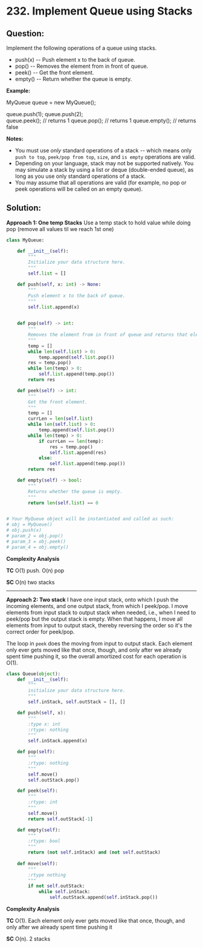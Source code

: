 
# 232. Implement Queue using Stacks

  

  

## Question:

Implement the following operations of a queue using stacks.

-   push(x) -- Push element x to the back of queue.
-   pop() -- Removes the element from in front of queue.
-   peek() -- Get the front element.
-   empty() -- Return whether the queue is empty.

**Example:**

MyQueue queue = new MyQueue();

queue.push(1);
queue.push(2);  
queue.peek();  // returns 1
queue.pop();   // returns 1
queue.empty(); // returns false

**Notes:**

-   You must use  _only_  standard operations of a stack -- which means only  `push to top`,  `peek/pop from top`,  `size`, and  `is empty`  operations are valid.
-   Depending on your language, stack may not be supported natively. You may simulate a stack by using a list or deque (double-ended queue), as long as you use only standard operations of a stack.
-   You may assume that all operations are valid (for example, no pop or peek operations will be called on an empty queue).
## Solution:


**Approach 1: One temp Stacks**
Use a temp stack to hold value while doing pop (remove all values til we reach 1st one)
```python
class MyQueue:

    def __init__(self):
        """
        Initialize your data structure here.
        """
        self.list = []

    def push(self, x: int) -> None:
        """
        Push element x to the back of queue.
        """
        self.list.append(x)
        

    def pop(self) -> int:
        """
        Removes the element from in front of queue and returns that element.
        """
        temp = []
        while len(self.list) > 0:
            temp.append(self.list.pop())
        res = temp.pop()
        while len(temp) > 0:
            self.list.append(temp.pop())
        return res

    def peek(self) -> int:
        """
        Get the front element.
        """
        temp = []
        currLen = len(self.list)
        while len(self.list) > 0:
            temp.append(self.list.pop())
        while len(temp) > 0:
            if currLen == len(temp):
                res = temp.pop()
                self.list.append(res)
            else:
                self.list.append(temp.pop())
        return res

    def empty(self) -> bool:
        """
        Returns whether the queue is empty.
        """
        return len(self.list) == 0


# Your MyQueue object will be instantiated and called as such:
# obj = MyQueue()
# obj.push(x)
# param_2 = obj.pop()
# param_3 = obj.peek()
# param_4 = obj.empty()
```


**Complexity Analysis**

**TC** 
O(1) push. O(n) pop

**SC** 
O(n) two stacks

---

**Approach 2: Two stack**
I have one input stack, onto which I push the incoming elements, and one output stack, from which I peek/pop. I move elements from input stack to output stack when needed, i.e., when I need to peek/pop but the output stack is empty. When that happens, I move all elements from input to output stack, thereby reversing the order so it's the correct order for peek/pop.

The loop in  `peek`  does the moving from input to output stack. Each element only ever gets moved like that once, though, and only after we already spent time pushing it, so the overall amortized cost for each operation is O(1).


```python
class Queue(object):
    def __init__(self):
        """
        initialize your data structure here.
        """
        self.inStack, self.outStack = [], []

    def push(self, x):
        """
        :type x: int
        :rtype: nothing
        """
        self.inStack.append(x)

    def pop(self):
        """
        :rtype: nothing
        """
        self.move()
        self.outStack.pop()

    def peek(self):
        """
        :rtype: int
        """
        self.move()
        return self.outStack[-1]

    def empty(self):
        """
        :rtype: bool
        """
        return (not self.inStack) and (not self.outStack) 
        
    def move(self):
        """
        :rtype nothing
        """
        if not self.outStack:
            while self.inStack:
                self.outStack.append(self.inStack.pop())
```


**Complexity Analysis**

**TC** 
O(1). Each element only ever gets moved like that once, though, and only after we already spent time pushing it


**SC** 
O(n). 2 stacks
